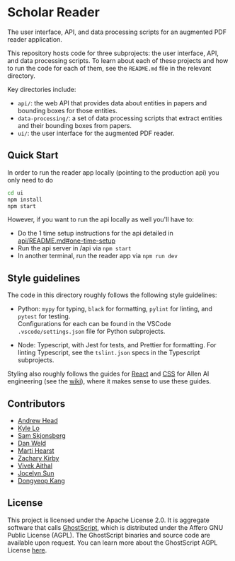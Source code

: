 # Scholar Reader

The user interface, API, and data processing scripts for an 
augmented PDF reader application.

This repository hosts code for three subprojects: the user 
interface, API, and data processing scripts.  To learn about 
each of these projects and how to run the code for each of 
them, see the `README.md` file in the relevant directory.

Key directories include:

* `api/`: the web API that provides data about entities in 
papers and bounding boxes for those entities.
* `data-processing/`: a set of data processing scripts that 
extract entities and their bounding boxes from papers.
* `ui/`: the user interface for the augmented PDF reader.

## Quick Start

In order to run the reader app locally (pointing to the production api) you only need to do 

```bash
cd ui
npm install 
npm start
```

However, if you want to run the api locally as well you'll have to:
- Do the 1 time setup instructions for the api detailed in [api/README.md#one-time-setup](api/README.md#one-time-setup)
- Run the api server in /api via `npm start`
- In another terminal, run the reader app via `npm run dev`

## Style guidelines

The code in this directory roughly follows the following 
style guidelines:

* Python: `mypy` for typing, `black` for formatting, 
`pylint` for linting, and `pytest` for testing.  
Configurations for each can be found in the VSCode 
`.vscode/settings.json` file for Python subprojects.

* Node: Typescript, with Jest for tests, and Prettier for 
formatting. For linting Typescript, see the `tslint.json` 
specs in the Typescript subprojects.

Styling also roughly follows the guides for
[React](https://github.com/allenai/wiki/wiki/React-Style-Guide) 
and 
[CSS](https://github.com/allenai/wiki/wiki/CSS-Style-Guide) 
for Allen AI engineering (see the 
[wiki](https://github.com/allenai/wiki/wiki/Getting-Started)), 
where it makes sense to use these guides.

## Contributors

* [Andrew Head](mailto:andrew.head@berkeley.edu)
* [Kyle Lo](mailto:kylel@allenai.org)
* [Sam Skjonsberg](mailto:sams@allenai.org)
* [Dan Weld](mailto:danw@allenai.org)
* [Marti Hearst](mailto:hearst@berkeley.edu)
* [Zachary Kirby](mailto:zkirby@berkeley.edu)
* [Vivek Aithal](mailto:vivek_aithal@berkeley.edu)
* [Jocelyn Sun](mailto:jocelyn.z.sun@berkeley.edu)
* [Dongyeop Kang](mailto:dongyeopk@berkeley.edu)


## License

This project is licensed under the Apache License 2.0.  It
is aggregate software that calls
[GhostScript](https://ghostscript.com/), which is
distributed under the Affero GNU Public License (AGPL). The
GhostScript binaries and source code are available upon
request. You can learn more about the GhostScript AGPL
License [here](https://ghostscript.com/license).
